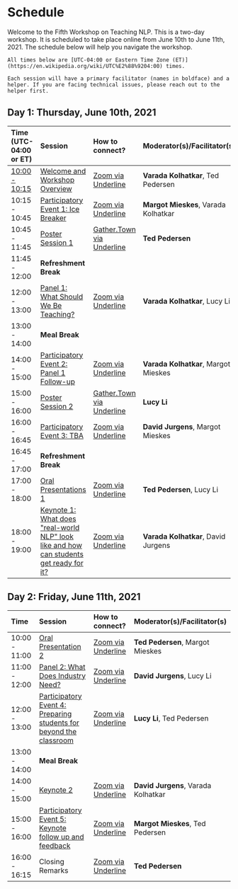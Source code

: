 # Schedule

Welcome to the Fifth Workshop on Teaching NLP. This is a two-day workshop. It is scheduled to take place online from June 10th to June 11th, 2021. The schedule below will help you navigate the workshop. 

```{note}
All times below are [UTC-04:00 or Eastern Time Zone (ET)](https://en.wikipedia.org/wiki/UTC%E2%88%9204:00) times.
```

```{note}
Each session will have a primary facilitator (names in boldface) and a helper. If you are facing technical issues, please reach out to the helper first. 
```

## Day 1: Thursday, June 10th, 2021

| Time (UTC-04:00 or ET)              |     Session                          |  How to connect?       | Moderator(s)/Facilitator(s)  |
| :---------------- | :------------------------------   | :----------------- | :----------------- |
| [10:00 - 10:15](https://dateful.com/eventlink/4564887570) | [Welcome and Workshop Overview](introduction.md)     |         [Zoom via Underline](https://underline.io/events/122/sessions?eventSessionId=4302)             | **Varada Kolhatkar**, Ted Pedersen |
| 10:15 - 10:45 | [Participatory Event 1: Ice Breaker](activities/ice-breaker.md)|        [Zoom via Underline](https://underline.io/events/122/sessions?eventSessionId=4302)            | **Margot Mieskes**, Varada Kolhatkar | 
| 10:45 - 11:45 | [Poster Session 1](posters/poster1.md)                  | [Gather.Town via Underline](https://underline.io/events/122/lounge)                    | **Ted Pedersen** | 
| 11:45 - 12:00 | **Refreshment Break**                 |                        |                     | 
| 12:00 - 13:00  | [Panel 1: What Should We Be Teaching?](panels/core-concepts.md)    |         [Zoom via Underline](https://underline.io/events/122/sessions?eventSessionId=4302) |  **Varada Kolhatkar**, Lucy Li |
| 13:00 - 14:00  | **Meal Break**                              |            |                     |  |
| 14:00 - 15:00  | [Participatory Event 2: Panel 1 Follow-up](activities/core-topics.md)     |         [Zoom via Underline](https://underline.io/events/122/sessions?eventSessionId=4302)             |  **Varada Kolhatkar**, Margot Mieskes |
| 15:00 - 16:00  | [Poster Session 2](posters/poster2.md)   |         [Gather.Town via Underline](https://underline.io/events/122/lounge)            | **Lucy Li** |
| 16:00 - 16:45  | [Participatory Event 3: TBA](activities/ice-breaker.md)  |         [Zoom via Underline](https://underline.io/events/122/sessions?eventSessionId=4302)             |  **David Jurgens**, Margot Mieskes |
| 16:45 - 17:00  | **Refreshment Break**  |                     |                     |
| 17:00 - 18:00  | [Oral Presentations 1](oral-talks/talk1.md) |      [Zoom  via Underline](https://underline.io/events/122/sessions?eventSessionId=4302)           |   **Ted Pedersen**, Lucy Li |
| 18:00 - 19:00  | [Keynote 1: What does "real-world NLP" look like and how can students get ready for it?](keynotes/ines_montani.md)   |         [Zoom  via Underline](https://underline.io/events/122/sessions?eventSessionId=4302)           |  **Varada Kolhatkar**, David Jurgens  |



## Day 2: Friday, June 11th, 2021

| Time              |     Session                         |  How to connect?       | Moderator(s)/Facilitator(s)     |
| :---------------- | :------------------------------ | :----------------- | :----------------- |
| 10:00 - 11:00 |    [Oral Presentation 2](oral-talks/talk2.md) |         [Zoom  via Underline](https://underline.io/events/122/sessions?eventSessionId=4302)            |   **Ted Pedersen**, Margot Mieskes                  |  |
| 11:00 - 12:00 |  [Panel 2: What Does Industry Need?](panels/industry.md) |         [Zoom  via Underline](https://underline.io/events/122/sessions?eventSessionId=4302)  | **David Jurgens**, Lucy Li  |
| 12:00 - 13:00 |  [Participatory Event 4: Preparing students for beyond the classroom](activities/industry-panel-follow-up.md) |         [Zoom  via Underline](https://underline.io/events/122/sessions?eventSessionId=4302)            | **Lucy Li**, Ted Pedersen |
| 13:00 - 14:00  |    **Meal Break**                              |                        |                     |  | 
| 14:00 - 15:00  |  [Keynote 2](keynotes/jason_eisner.md)   |         [Zoom  via Underline](https://underline.io/events/122/sessions?eventSessionId=4302)  | **David Jurgens**, Varada Kolhatkar  |
| 15:00 - 16:00  |    [Participatory Event 5: Keynote follow up and feedback](activities/feedback.md)          |         [Zoom  via Underline](https://underline.io/events/122/sessions?eventSessionId=4302)            |  **Margot Mieskes**, Ted Pedersen |
| 16:00 - 16:15   |   Closing Remarks              |         [Zoom  via Underline](https://underline.io/events/122/sessions?eventSessionId=4302)            |     **Ted Pedersen** |


